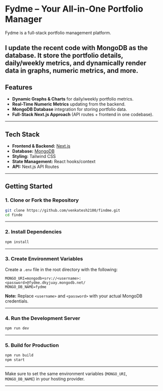 

# **Fydme – Your All-in-One Portfolio Manager**

Fydme is a full-stack portfolio management platform.

I update the recent code  with **MongoDB** as the database.
It store  the  portfolio details,  daily/weekly metrics, and dynamically render data in graphs, numeric metrics, and more.
---

## **Features**

*  **Dynamic Graphs & Charts** for daily/weekly portfolio metrics.
*  **Real-Time Numeric Metrics** updating from the backend.
*  **MongoDB Database** integration for storing portfolio data.
*  **Full-Stack Next.js Approach** (API routes + frontend in one codebase).


---

## **Tech Stack**

* **Frontend & Backend:** [Next.js](https://nextjs.org/)
* **Database:** [MongoDB](https://www.mongodb.com/)
* **Styling:** Tailwind CSS
* **State Management:** React hooks/context
* **API:** Next.js API Routes

---

## **Getting Started**

### **1. Clone or Fork the Repository**

```bash
git clone https://github.com/venkatesh2100/findme.git
cd finde
```

---

### **2. Install Dependencies**

```bash
npm install
```

---

### **3. Create Environment Variables**

Create a `.env` file in the root directory with the following:

```env
MONGO_URI=mongodb+srv://<username>:<password>@fydme.dkyjuay.mongodb.net/
MONGO_DB_NAME=fydme
```

**Note:** Replace `<username>` and `<password>` with your actual MongoDB credentials.

---

### **4. Run the Development Server**

```bash
npm run dev
```


---

### **5. Build for Production**

```bash
npm run build
npm start
```

---
Make sure to set the same environment variables (`MONGO_URI`, `MONGO_DB_NAME`) in your hosting provider.

---
